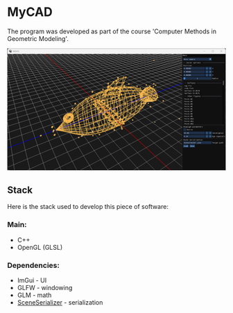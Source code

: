 # MyCAD
The program was developed as part of the course 'Computer Methods in Geometric Modeling'.

![Sample figure created in MyCAD](img/model.png)
## Stack
Here is the stack used to develop this piece of software:
### Main:
- C++
- OpenGL (GLSL)
### Dependencies:
- ImGui - UI
- GLFW - windowing
- GLM - math
- [SceneSerializer](https://github.com/abstrackt/Scene-Serializer) - serialization
